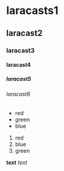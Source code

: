 # laracasts1
## laracast2
### laracast3
#### laracast4
##### laracast5
###### laracast6
* red
* green
* blue
1. red
2. blue
3. green

**text**
_text_